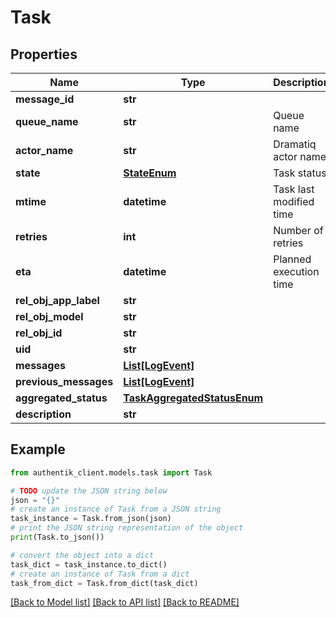 # Task


## Properties

Name | Type | Description | Notes
------------ | ------------- | ------------- | -------------
**message_id** | **str** |  | [optional] 
**queue_name** | **str** | Queue name | [optional] 
**actor_name** | **str** | Dramatiq actor name | 
**state** | [**StateEnum**](StateEnum.md) | Task status | [optional] 
**mtime** | **datetime** | Task last modified time | [optional] 
**retries** | **int** | Number of retries | [optional] 
**eta** | **datetime** | Planned execution time | [optional] 
**rel_obj_app_label** | **str** |  | [readonly] 
**rel_obj_model** | **str** |  | [readonly] 
**rel_obj_id** | **str** |  | [optional] 
**uid** | **str** |  | [readonly] 
**messages** | [**List[LogEvent]**](LogEvent.md) |  | 
**previous_messages** | [**List[LogEvent]**](LogEvent.md) |  | 
**aggregated_status** | [**TaskAggregatedStatusEnum**](TaskAggregatedStatusEnum.md) |  | 
**description** | **str** |  | [readonly] 

## Example

```python
from authentik_client.models.task import Task

# TODO update the JSON string below
json = "{}"
# create an instance of Task from a JSON string
task_instance = Task.from_json(json)
# print the JSON string representation of the object
print(Task.to_json())

# convert the object into a dict
task_dict = task_instance.to_dict()
# create an instance of Task from a dict
task_from_dict = Task.from_dict(task_dict)
```
[[Back to Model list]](../README.md#documentation-for-models) [[Back to API list]](../README.md#documentation-for-api-endpoints) [[Back to README]](../README.md)


